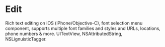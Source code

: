 Edit
====

Rich text editing on iOS (iPhone/Objective-C), font selection menu component, supports multiple font families and styles and URLs, locations, phone numbers &amp; more. UITextView, NSAttributedString, NSLignuisticTagger.

